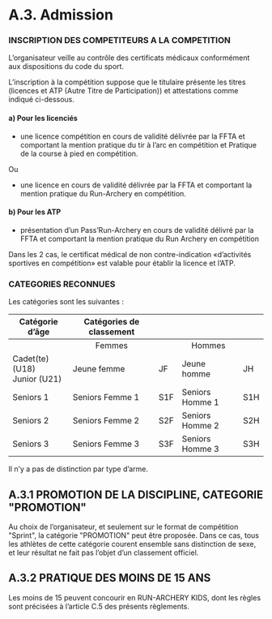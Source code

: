 # A.3. Admission

### INSCRIPTION DES COMPETITEURS A LA COMPETITION

L’organisateur veille au contrôle des certificats médicaux conformément aux dispositions du code du sport.

L’inscription à la compétition suppose que le titulaire présente les titres (licences et ATP (Autre Titre de
Participation)) et attestations comme indiqué ci-dessous.

#### a) Pour les licenciés

- une licence compétition en cours de validité délivrée par la FFTA et comportant la mention pratique du tir à l’arc en compétition et Pratique de la course à pied en compétition.

Ou

- une licence en cours de validité délivrée par la FFTA et comportant la mention pratique du Run-Archery en compétition.

#### b) Pour les ATP

- présentation d’un Pass’Run-Archery en cours de validité délivré par la FFTA et comportant la mention
  pratique du Run Archery en compétition

Dans les 2 cas, le certificat médical de non contre-indication «d’activités sportives en compétition» est
valable pour établir la licence et l’ATP.

### CATEGORIES RECONNUES

Les catégories sont les suivantes :

|Catégorie d’âge| <center>Catégories de classement</center> ||||
| - | --------------- | ---- | --------------- | ---- |
|  | <center>Femmes</center>                || <center>Hommes</center>                ||
| Cadet(te) (U18)<br />Junior (U21) | Jeune femme     | JF   | Jeune homme     | JH   |
| Seniors 1       | Seniors Femme 1 | S1F  | Seniors Homme 1 | S1H  |
| Seniors 2       | Seniors Femme 2 | S2F  | Seniors Homme 2 | S2H  |
| Seniors 3       | Seniors Femme 3 | S3F  | Seniors Homme 3 | S3H  |


Il n’y a pas de distinction par type d’arme.

## A.3.1 PROMOTION DE LA DISCIPLINE, CATEGORIE "PROMOTION"

Au choix de l’organisateur, et seulement sur le format de compétition "Sprint", la catégorie "PROMOTION"
peut être proposée. Dans ce cas, tous les athlètes de cette catégorie courent ensemble sans distinction
de sexe, et leur résultat ne fait pas l’objet d’un classement officiel.

## A.3.2 PRATIQUE DES MOINS DE 15 ANS

Les moins de 15 peuvent concourir en RUN-ARCHERY KIDS, dont les règles sont précisées à l’article C.5
des présents règlements.
